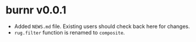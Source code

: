 # burnr v0.0.1

* Added `NEWS.md` file. Existing users should check back here for changes.
* `rug.filter` function is renamed to `composite`.
